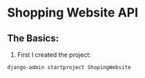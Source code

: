 # Shopping Website API

## The Basics:

1. First I created the project:

```bash
django-admin startproject ShopingWebsite
```
